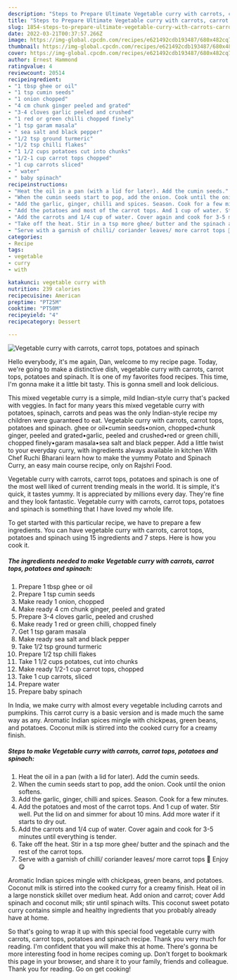 ```yaml
---
description: "Steps to Prepare Ultimate Vegetable curry with carrots, carrot tops, potatoes and spinach"
title: "Steps to Prepare Ultimate Vegetable curry with carrots, carrot tops, potatoes and spinach"
slug: 1854-steps-to-prepare-ultimate-vegetable-curry-with-carrots-carrot-tops-potatoes-and-spinach
date: 2022-03-21T00:37:57.266Z
image: https://img-global.cpcdn.com/recipes/e621492cdb193487/680x482cq70/vegetable-curry-with-carrots-carrot-tops-potatoes-and-spinach-recipe-main-photo.jpg
thumbnail: https://img-global.cpcdn.com/recipes/e621492cdb193487/680x482cq70/vegetable-curry-with-carrots-carrot-tops-potatoes-and-spinach-recipe-main-photo.jpg
cover: https://img-global.cpcdn.com/recipes/e621492cdb193487/680x482cq70/vegetable-curry-with-carrots-carrot-tops-potatoes-and-spinach-recipe-main-photo.jpg
author: Ernest Hammond
ratingvalue: 4
reviewcount: 20514
recipeingredient:
- "1 tbsp ghee or oil"
- "1 tsp cumin seeds"
- "1 onion chopped"
- "4 cm chunk ginger peeled and grated"
- "3-4 cloves garlic peeled and crushed"
- "1 red or green chilli chopped finely"
- "1 tsp garam masala"
- " sea salt and black pepper"
- "1/2 tsp ground turmeric"
- "1/2 tsp chilli flakes"
- "1 1/2 cups potatoes cut into chunks"
- "1/2-1 cup carrot tops chopped"
- "1 cup carrots sliced"
- " water"
- " baby spinach"
recipeinstructions:
- "Heat the oil in a pan (with a lid for later). Add the cumin seeds."
- "When the cumin seeds start to pop, add the onion. Cook until the onion softens."
- "Add the garlic, ginger, chilli and spices. Season. Cook for a few minutes."
- "Add the potatoes and most of the carrot tops. And 1 cup of water. Stir well. Put the lid on and simmer for about 10 mins. Add more water if it starts to dry out."
- "Add the carrots and 1/4 cup of water. Cover again and cook for 3-5 minutes until everything is tender."
- "Take off the heat. Stir in a tsp more ghee/ butter and the spinach and the rest of the carrot tops."
- "Serve with a garnish of chilli/ coriander leaves/ more carrot tops 🥕 Enjoy 😋"
categories:
- Recipe
tags:
- vegetable
- curry
- with

katakunci: vegetable curry with 
nutrition: 239 calories
recipecuisine: American
preptime: "PT25M"
cooktime: "PT50M"
recipeyield: "4"
recipecategory: Dessert

---
```



![Vegetable curry with carrots, carrot tops, potatoes and spinach](https://img-global.cpcdn.com/recipes/e621492cdb193487/680x482cq70/vegetable-curry-with-carrots-carrot-tops-potatoes-and-spinach-recipe-main-photo.jpg)

Hello everybody, it's me again, Dan, welcome to my recipe page. Today, we're going to make a distinctive dish, vegetable curry with carrots, carrot tops, potatoes and spinach. It is one of my favorites food recipes. This time, I'm gonna make it a little bit tasty. This is gonna smell and look delicious.

This mixed vegetable curry is a simple, mild Indian-style curry that&#39;s packed with veggies. In fact for many years this mixed vegetable curry with potatoes, spinach, carrots and peas was the only Indian-style recipe my children were guaranteed to eat. Vegetable curry with carrots, carrot tops, potatoes and spinach. ghee or oil•cumin seeds•onion, chopped•chunk ginger, peeled and grated•garlic, peeled and crushed•red or green chilli, chopped finely•garam masala•sea salt and black pepper. Add a little twist to your everyday curry, with ingredients always available in kitchen With Chef Ruchi Bharani learn how to make the yummy Potato and Spinach Curry, an easy main course recipe, only on Rajshri Food.

Vegetable curry with carrots, carrot tops, potatoes and spinach is one of the most well liked of current trending meals in the world. It is simple, it's quick, it tastes yummy. It is appreciated by millions every day. They're fine and they look fantastic. Vegetable curry with carrots, carrot tops, potatoes and spinach is something that I have loved my whole life.


To get started with this particular recipe, we have to prepare a few ingredients. You can have vegetable curry with carrots, carrot tops, potatoes and spinach using 15 ingredients and 7 steps. Here is how you cook it.

<!--inarticleads1-->

##### The ingredients needed to make Vegetable curry with carrots, carrot tops, potatoes and spinach:

1. Prepare 1 tbsp ghee or oil
1. Prepare 1 tsp cumin seeds
1. Make ready 1 onion, chopped
1. Make ready 4 cm chunk ginger, peeled and grated
1. Prepare 3-4 cloves garlic, peeled and crushed
1. Make ready 1 red or green chilli, chopped finely
1. Get 1 tsp garam masala
1. Make ready  sea salt and black pepper
1. Take 1/2 tsp ground turmeric
1. Prepare 1/2 tsp chilli flakes
1. Take 1 1/2 cups potatoes, cut into chunks
1. Make ready 1/2-1 cup carrot tops, chopped
1. Take 1 cup carrots, sliced
1. Prepare  water
1. Prepare  baby spinach


In India, we make curry with almost every vegetable including carrots and pumpkins. This carrot curry is a basic version and is made much the same way as any. Aromatic Indian spices mingle with chickpeas, green beans, and potatoes. Coconut milk is stirred into the cooked curry for a creamy finish. 

<!--inarticleads2-->

##### Steps to make Vegetable curry with carrots, carrot tops, potatoes and spinach:

1. Heat the oil in a pan (with a lid for later). Add the cumin seeds.
1. When the cumin seeds start to pop, add the onion. Cook until the onion softens.
1. Add the garlic, ginger, chilli and spices. Season. Cook for a few minutes.
1. Add the potatoes and most of the carrot tops. And 1 cup of water. Stir well. Put the lid on and simmer for about 10 mins. Add more water if it starts to dry out.
1. Add the carrots and 1/4 cup of water. Cover again and cook for 3-5 minutes until everything is tender.
1. Take off the heat. Stir in a tsp more ghee/ butter and the spinach and the rest of the carrot tops.
1. Serve with a garnish of chilli/ coriander leaves/ more carrot tops 🥕 Enjoy 😋


Aromatic Indian spices mingle with chickpeas, green beans, and potatoes. Coconut milk is stirred into the cooked curry for a creamy finish. Heat oil in a large nonstick skillet over medium heat. Add onion and carrot; cover Add spinach and coconut milk; stir until spinach wilts. This coconut sweet potato curry contains simple and healthy ingredients that you probably already have at home. 

So that's going to wrap it up with this special food vegetable curry with carrots, carrot tops, potatoes and spinach recipe. Thank you very much for reading. I'm confident that you will make this at home. There's gonna be more interesting food in home recipes coming up. Don't forget to bookmark this page in your browser, and share it to your family, friends and colleague. Thank you for reading. Go on get cooking!
